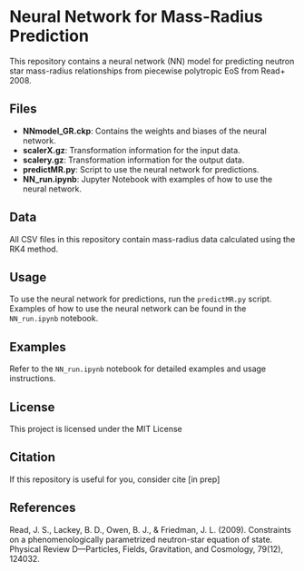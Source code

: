 # Neural Network for Mass-Radius Prediction

This repository contains a neural network (NN) model for predicting neutron star mass-radius relationships from piecewise polytropic EoS from Read+ 2008.

## Files

- **NNmodel_GR.ckp**: Contains the weights and biases of the neural network.
- **scalerX.gz**: Transformation information for the input data.
- **scalery.gz**: Transformation information for the output data.
- **predictMR.py**: Script to use the neural network for predictions.
- **NN_run.ipynb**: Jupyter Notebook with examples of how to use the neural network.

## Data

All CSV files in this repository contain mass-radius data calculated using the RK4 method.

## Usage

To use the neural network for predictions, run the `predictMR.py` script. Examples of how to use the neural network can be found in the `NN_run.ipynb` notebook.

## Examples

Refer to the `NN_run.ipynb` notebook for detailed examples and usage instructions.

## License

This project is licensed under the MIT License 

## Citation
If this repository is useful for you, consider cite
[in prep] 

## References
Read, J. S., Lackey, B. D., Owen, B. J., & Friedman, J. L. (2009). Constraints on a phenomenologically parametrized neutron-star equation of state. Physical Review D—Particles, Fields, Gravitation, and Cosmology, 79(12), 124032.
